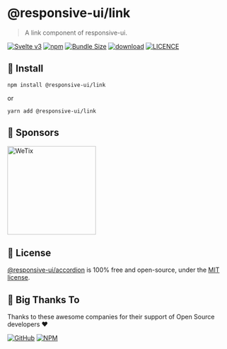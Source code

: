 
# @responsive-ui/link

> A link component of responsive-ui.

<p>

[![Svelte v3](https://img.shields.io/badge/svelte-v3-orange.svg)](https://svelte.dev)
[![npm](https://img.shields.io/npm/v/@responsive-ui/link.svg)](https://www.npmjs.com/package/@responsive-ui/link)
[![Bundle Size](https://badgen.net/bundlephobia/minzip/%40responsive-ui%2Flink)](https://bundlephobia.com/result?p=%40responsive-ui%2Flink)
[![download](https://img.shields.io/npm/dw/@responsive-ui/link.svg)](https://www.npmjs.com/package/@responsive-ui/link)
[![LICENCE](https://img.shields.io/github/license/wetix/responsive-ui)](https://github.com/wetix/responsive-ui/blob/main/LICENSE)

</p>

## 🔨 Install

```console
npm install @responsive-ui/link
```

or

```console
yarn add @responsive-ui/link
```

## 🔋 Sponsors

<img src="https://asset.wetix.my/images/logo/wetix.png" alt="WeTix" width="200px">

## 📄 License

[@responsive-ui/accordion](https://github.com/wetix/responsive-ui/tree/main/components/accordion) is 100% free and open-source, under the [MIT license](https://github.com/wetix/responsive-ui/blob/main/LICENSE).

## 🎉 Big Thanks To

Thanks to these awesome companies for their support of Open Source developers ❤

[![GitHub](https://jstools.dev/img/badges/github.svg)](https://github.com/open-source)
[![NPM](https://jstools.dev/img/badges/npm.svg)](https://www.npmjs.com/)
